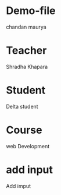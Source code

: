 # Demo-file
chandan maurya

# Teacher 
Shradha Khapara

# Student 
Delta student

# Course
web Development
# add input
Add imput